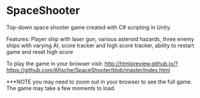 # SpaceShooter
Top-down space shooter game created with C# scripting in Unity.

Features: Player ship with laser gun, various asteroid hazards, three enemy ships with varying AI, score tracker and high score tracker, ability to restart game and reset high score

To play the game in your browser visit: http://htmlpreview.github.io/?https://github.com/Afische/SpaceShooter/blob/master/index.html

***NOTE you may need to zoom out in your browser to see the full game. The game may take a few moments to load.
